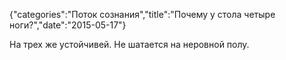 {"categories":"Поток сознания","title":"Почему у стола четыре ноги?","date":"2015-05-17"}

На трех же устойчивей. Не шатается на неровной полу.
